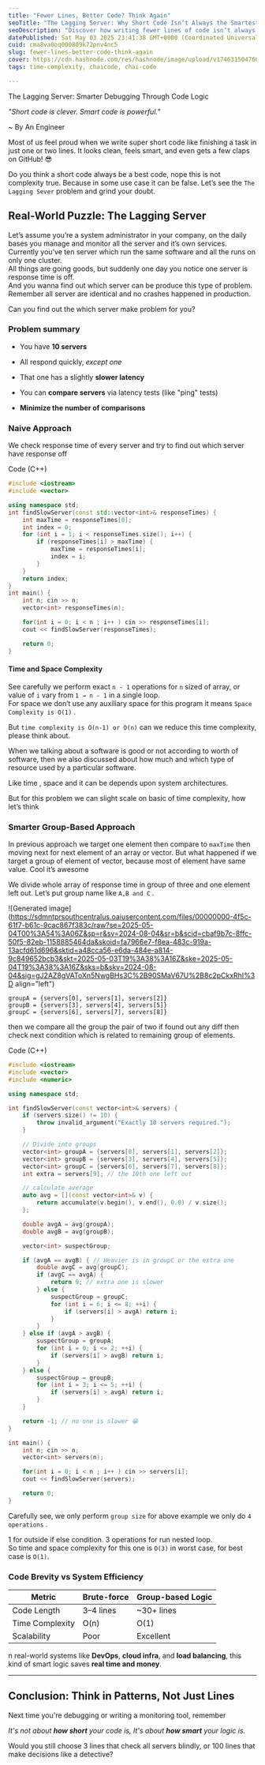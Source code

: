 ```yaml
---
title: "Fewer Lines, Better Code? Think Again"
seoTitle: "The Lagging Server: Why Short Code Isn’t Always the Smartest Code"
seoDescription: "Discover how writing fewer lines of code isn’t always the best choice. In this real-world debugging scenario The Lagging Server  we explore smart logic,"
datePublished: Sat May 03 2025 23:41:38 GMT+0000 (Coordinated Universal Time)
cuid: cma8va0oq000809k72pnv4nc5
slug: fewer-lines-better-code-think-again
cover: https://cdn.hashnode.com/res/hashnode/image/upload/v1746315047604/7832c164-060e-4ea7-a75d-d2ad9a76822c.png
tags: time-complexity, chaicode, chai-code

---
```


The Lagging Server: Smarter Debugging Through Code Logic

*"Short code is clever. Smart code is powerful."*

~ By An Engineer

Most of us feel proud when we write super short code like finishing a task in just one or two lines. It looks clean, feels smart, and even gets a few claps on GitHub! 😎

Do you think a short code always be a best code, nope this is not complexity true. Because in some use case it can be false. Let’s see the `The Lagging Sever` problem and grind your doubt.

## Real-World Puzzle: The Lagging Server

Let’s assume you’re a system administrator in your company, on the daily bases you manage and monitor all the server and it’s own services.  
Currently you’ve ten server which run the same software and all the runs on only one cluster.  
All things are going goods, but suddenly one day you notice one server is response time is off.  
And you wanna find out which server can be produce this type of problem.  
Remember all server are identical and no crashes happened in production.

Can you find out the which server make problem for you?

### Problem summary

* You have **10 servers**
    
* All respond quickly, *except one*
    
* That one has a slightly **slower latency**
    
* You can **compare servers** via latency tests (like "ping" tests)
    
* **Minimize the number of comparisons**
    

### Naive Approach

We check response time of every server and try to find out which server have response off

Code (C++)

```cpp
#include <iostream>
#include <vector>

using namespace std;
int findSlowServer(const std::vector<int>& responseTimes) {
    int maxTime = responseTimes[0];
    int index = 0;
    for (int i = 1; i < responseTimes.size(); i++) {
        if (responseTimes[i] > maxTime) {
            maxTime = responseTimes[i];
            index = i;
        }
    }
    return index;
}
int main() {
    int n; cin >> n;
    vector<int> responseTimes(n);

    for(int i = 0; i < n ; i++ ) cin >> responseTimes[i];
    cout << findSlowServer(responseTimes);

    return 0;
}
```

#### Time and Space Complexity

See carefully we perform exact `n - 1` operations for `n` sized of array, or value of `i` vary from `1 → n - 1` in a single loop.  
For space we don’t use any auxiliary space for this program it means `Space Complexity is O(1)` .

But `time complexity is O(n-1) or O(n)` can we reduce this time complexity, please think about.

When we talking about a software is good or not according to worth of software, then we also discussed about how much and which type of resource used by a particular software.

Like time , space and it can be depends upon system architectures.

But for this problem we can slight scale on basic of time complexity, how let’s think

### Smarter Group-Based Approach

In previous approach we target one element then compare to `maxTime` then moving next for next element of an array or vector. But what happened if we target a group of element of vector, because most of element have same value. Cool it’s awesome

We divide whole array of response time in group of three and one element left out. Let’s put group name like `A,B and C` .

![Generated image](https://sdmntprsouthcentralus.oaiusercontent.com/files/00000000-4f5c-61f7-b61c-9cac867f383c/raw?se=2025-05-04T00%3A54%3A06Z&sp=r&sv=2024-08-04&sr=b&scid=cbaf9b7c-8ffc-50f5-82eb-1158885464da&skoid=fa7966e7-f8ea-483c-919a-13acfd61d696&sktid=a48cca56-e6da-484e-a814-9c849652bcb3&skt=2025-05-03T19%3A38%3A16Z&ske=2025-05-04T19%3A38%3A16Z&sks=b&skv=2024-08-04&sig=gJ2AZ8gVAToXn5NwgBHs3C%2B90SMaV67U%2B8c2pCkxRhI%3D align="left")

```plaintext
groupA = {servers[0], servers[1], servers[2]}
groupB = {servers[3], servers[4], servers[5]}
groupC = {servers[6], servers[7], servers[8]}
```

then we compare all the group the pair of two if found out any diff then check next condition which is related to remaining group of elements.

Code (C++)

```cpp
#include <iostream>
#include <vector>
#include <numeric>

using namespace std;

int findSlowServer(const vector<int>& servers) {
    if (servers.size() != 10) {
        throw invalid_argument("Exactly 10 servers required.");
    }

    // Divide into groups
    vector<int> groupA = {servers[0], servers[1], servers[2]};
    vector<int> groupB = {servers[3], servers[4], servers[5]};
    vector<int> groupC = {servers[6], servers[7], servers[8]};
    int extra = servers[9]; // the 10th one left out

    // calculate average
    auto avg = [](const vector<int>& v) {
        return accumulate(v.begin(), v.end(), 0.0) / v.size();
    };

    double avgA = avg(groupA);
    double avgB = avg(groupB);

    vector<int> suspectGroup;

    if (avgA == avgB) { // Heavier is in groupC or the extra one
        double avgC = avg(groupC);
        if (avgC == avgA) {
            return 9; // extra one is slower
        } else {
            suspectGroup = groupC;
            for (int i = 6; i <= 8; ++i) {
                if (servers[i] > avgA) return i;
            }
        }
    } else if (avgA > avgB) {
        suspectGroup = groupA;
        for (int i = 0; i <= 2; ++i) {
            if (servers[i] > avgB) return i;
        }
    } else {
        suspectGroup = groupB;
        for (int i = 3; i <= 5; ++i) {
            if (servers[i] > avgA) return i;
        }
    }

    return -1; // no one is slower 😁
}

int main() {
    int n; cin >> n;
    vector<int> servers(n);

    for(int i = 0; i < n ; i++ ) cin >> servers[i];
    cout << findSlowServer(servers);

    return 0;
}
```

Carefully see, we only perform `group size` for above example we only do `4 operations` .

1 for outside if else condition. 3 operations for run nested loop.  
So time and space complexity for this one is `O(3)` in worst case, for best case is `O(1)`.

### Code Brevity vs System Efficiency

| Metric | Brute-force | Group-based Logic |
| --- | --- | --- |
| Code Length | 3–4 lines | ~30+ lines |
| Time Complexity | O(n) | O(1) |
| Scalability | Poor | Excellent |

n real-world systems like **DevOps**, **cloud infra**, and **load balancing**, this kind of smart logic saves **real time and money**.

---

## Conclusion: Think in Patterns, Not Just Lines

Next time you're debugging or writing a monitoring tool, remember

*It's not about* ***how short*** *your code is, It's about* ***how smart*** *your logic is.*

Would you still choose 3 lines that check all servers blindly, or 100 lines that make decisions like a detective?